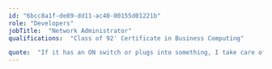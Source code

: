 ```yaml
---
id: "6bcc8a1f-de89-dd11-ac40-00155d01221b"
role: "Developers"
jobTitle:  "Network Administrator"
qualifications:  "Class of 92' Certificate in Business Computing"

quote:  "If it has an ON switch or plugs into something, I take care of it !"
---
```


